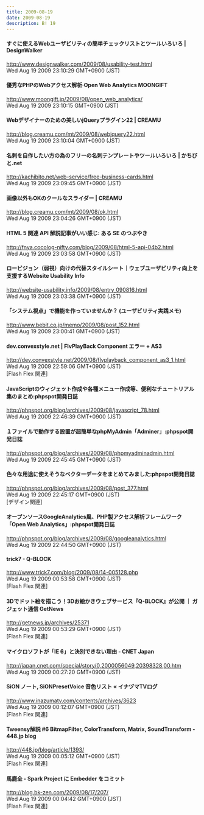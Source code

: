 ```yaml
---
title: 2009-08-19
date: 2009-08-19
description: B! 19
---
```


#### すぐに使えるWebユーザビリティの簡単チェックリストとツールいろいろ | DesignWalker
http://www.designwalker.com/2009/08/usability-test.html<br>
Wed Aug 19 2009 23:10:29 GMT+0900 (JST)<br>


#### 優秀なPHPのWebアクセス解析·Open Web Analytics MOONGIFT
http://www.moongift.jp/2009/08/open_web_analytics/<br>
Wed Aug 19 2009 23:10:15 GMT+0900 (JST)<br>


#### Webデザイナーのための美しいjQueryプラグイン22 | CREAMU
http://blog.creamu.com/mt/2009/08/webjquery22.html<br>
Wed Aug 19 2009 23:10:04 GMT+0900 (JST)<br>


#### 名刺を自作したい方の為のフリーの名刺テンプレートやツールいろいろ | かちびと.net
http://kachibito.net/web-service/free-business-cards.html<br>
Wed Aug 19 2009 23:09:45 GMT+0900 (JST)<br>


#### 画像以外もOKのクールなスライダー | CREAMU
http://blog.creamu.com/mt/2009/08/ok.html<br>
Wed Aug 19 2009 23:04:26 GMT+0900 (JST)<br>


#### HTML 5 関連 API 解説記事がいい感じ: ある SE のつぶやき
http://fnya.cocolog-nifty.com/blog/2009/08/html-5-api-04b2.html<br>
Wed Aug 19 2009 23:03:58 GMT+0900 (JST)<br>


#### ロービジョン（弱視）向けの代替スタイルシート｜ウェブユーザビリティ向上を支援するWebsite Usability Info
http://website-usability.info/2009/08/entry_090816.html<br>
Wed Aug 19 2009 23:03:38 GMT+0900 (JST)<br>


#### 「システム視点」で機能を作っていませんか？ (ユーザビリティ実践メモ)
http://www.bebit.co.jp/memo/2009/08/post_152.html<br>
Wed Aug 19 2009 23:00:41 GMT+0900 (JST)<br>


#### dev.convexstyle.net | FlvPlayBack Component エラー + AS3
http://dev.convexstyle.net/2009/08/flvplayback_component_as3_1.html<br>
Wed Aug 19 2009 22:59:06 GMT+0900 (JST)<br>
[Flash Flex 関連]


#### JavaScriptのウィジェット作成や各種メニュー作成等、便利なチュートリアル集のまとめ:phpspot開発日誌
http://phpspot.org/blog/archives/2009/08/javascript_78.html<br>
Wed Aug 19 2009 22:46:39 GMT+0900 (JST)<br>


#### １ファイルで動作する設置が超簡単なphpMyAdmin「Adminer」:phpspot開発日誌
http://phpspot.org/blog/archives/2009/08/phpmyadminadmin.html<br>
Wed Aug 19 2009 22:45:45 GMT+0900 (JST)<br>


#### 色々な用途に使えそうなベクターデータをまとめてみました:phpspot開発日誌
http://phpspot.org/blog/archives/2009/08/post_377.html<br>
Wed Aug 19 2009 22:45:17 GMT+0900 (JST)<br>
[デザイン関連]


#### オープンソースGoogleAnalytics風、PHP製アクセス解析フレームワーク「Open Web Analytics」:phpspot開発日誌
http://phpspot.org/blog/archives/2009/08/googleanalytics.html<br>
Wed Aug 19 2009 22:44:50 GMT+0900 (JST)<br>


#### trick7 - Q-BLOCK
http://www.trick7.com/blog/2009/08/14-005128.php<br>
Wed Aug 19 2009 00:53:58 GMT+0900 (JST)<br>
[Flash Flex 関連]


#### 3Dでドット絵を描こう！3Dお絵かきウェブサービス『Q-BLOCK』が公開 ｜ ガジェット通信 GetNews
http://getnews.jp/archives/25371<br>
Wed Aug 19 2009 00:53:29 GMT+0900 (JST)<br>
[Flash Flex 関連]


#### マイクロソフトが「IE 6」と決別できない理由 - CNET Japan
http://japan.cnet.com/special/story/0,2000056049,20398328,00.htm<br>
Wed Aug 19 2009 00:27:20 GMT+0900 (JST)<br>


#### SiON ノート, SiONPresetVoice 音色リスト « イナヅマTVログ
http://www.inazumatv.com/contents/archives/3623<br>
Wed Aug 19 2009 00:12:07 GMT+0900 (JST)<br>
[Flash Flex 関連]


#### Tweensy解説 #6 BitmapFilter, ColorTransform, Matrix, SoundTransform - 448.jp blog
http://448.jp/blog/article/1393/<br>
Wed Aug 19 2009 00:05:12 GMT+0900 (JST)<br>
[Flash Flex 関連]


#### 馬鹿全 - Spark Project に Embedder をコミット
http://blog.bk-zen.com/2009/08/17/207/<br>
Wed Aug 19 2009 00:04:42 GMT+0900 (JST)<br>
[Flash Flex 関連]


